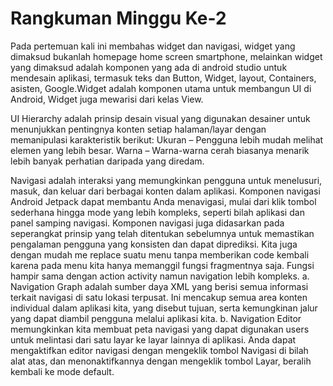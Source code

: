 # Rangkuman Minggu Ke-2
Pada pertemuan kali ini membahas widget dan navigasi, widget yang dimaksud bukanlah homepage home screen smartphone, melainkan widget yang dimaksud adalah komponen yang ada di android studio untuk mendesain aplikasi, termasuk teks dan Button, Widget, layout, Containers, asisten, Google.Widget adalah komponen utama untuk membangun UI di Android, Widget juga mewarisi dari kelas View.

UI Hierarchy adalah prinsip desain visual yang digunakan desainer untuk menunjukkan pentingnya konten setiap halaman/layar dengan memanipulasi karakteristik berikut: Ukuran – Pengguna lebih mudah melihat elemen yang lebih besar. Warna – Warna-warna cerah biasanya menarik lebih banyak perhatian daripada yang diredam.


Navigasi adalah interaksi yang memungkinkan pengguna untuk menelusuri, masuk, dan keluar dari berbagai konten dalam aplikasi. Komponen navigasi Android Jetpack dapat membantu Anda menavigasi, mulai dari klik tombol sederhana hingga mode yang lebih kompleks, seperti bilah aplikasi dan panel samping navigasi. Komponen navigasi juga didasarkan pada seperangkat prinsip yang telah ditentukan sebelumnya untuk memastikan pengalaman pengguna yang konsisten dan dapat diprediksi. Kita juga dengan mudah me replace suatu menu tanpa memberikan code kembali karena pada menu kita hanya memanggil fungsi fragmentnya saja. Fungsi hampir sama dengan action activity namun navigation lebih kompleks.
    a.  Navigation Graph adalah sumber daya XML yang berisi semua informasi terkait navigasi di satu lokasi terpusat. Ini mencakup semua area konten individual dalam aplikasi kita, yang disebut tujuan, serta kemungkinan jalur yang dapat diambil pengguna melalui aplikasi kita.
    b.  Navigation Editor memungkinkan kita membuat peta navigasi yang dapat digunakan users untuk melintasi dari satu layar ke layar lainnya di aplikasi. Anda dapat mengaktifkan editor navigasi dengan mengeklik tombol Navigasi di bilah alat atas, dan menonaktifkannya dengan mengeklik tombol Layar, beralih kembali ke mode default.


